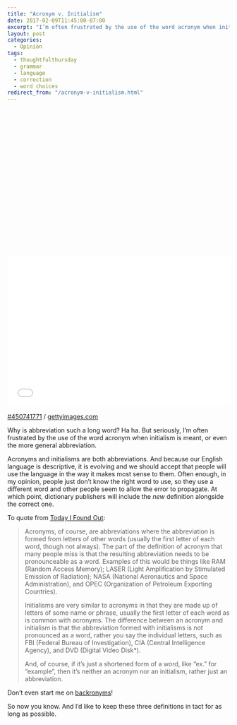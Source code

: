```yaml
---
title: "Acronym v. Initialism"
date: 2017-02-09T11:45:00-07:00
excerpt: "I’m often frustrated by the use of the word acronym when initialism is meant, or even the more general abbreviation."
layout: post
categories:
  - Opinion
tags:
  - thoughtfulthursday
  - grammar
  - language
  - correction
  - word choices
redirect_from: "/acronym-v-initialism.html"
---
```

<div class="getty embed image alignright"><div style=" padding:66.666667% 0 0 0"><iframe  src="//embed.gettyimages.com/embed/450741771?et=U2Fx1dptRxxm1770lyUKXg&viewMoreLink=off&sig=96FtSomOBUXu6j20SO5GgMWdyF6NxH3oaxcQyslc2aU=&caption=true" width="507" height="338" scrolling="no" frameborder="0"></iframe></div>
  <p>
  <a href="http://www.gettyimages.com/detail/450741771" target="_blank" rel="noopener noreferrer">#450741771</a> /
  <a href="http://www.gettyimages.com" target="_blank" rel="noopener noreferrer">gettyimages.com</a>
  </p>
</div>

Why is abbreviation such a long word? Ha ha. But seriously, I’m often frustrated by the use of the word acronym when initialism is meant, or even the more general abbreviation.

Acronyms and initialisms are both abbreviations. And because our English language is descriptive, it is evolving and we should accept that people will use the language in the way it makes most sense to them. Often enough, in my opinion, people just don’t know the right word to use, so they use a different word and other people seem to allow the error to propagate. At which point, dictionary publishers will include the *new* definition alongside the correct one.

To quote from [Today I Found Out](http://www.todayifoundout.com/index.php/2012/05/the-difference-between-an-acronym-and-an-initialism/):

> Acronyms, of course, are abbreviations where the abbreviation is formed from letters of other words (usually the first letter of each word, though not always). The part of the definition of acronym that many people miss is that the resulting abbreviation needs to be pronounceable as a word. Examples of this would be things like RAM (Random Access Memory); LASER (Light Amplification by Stimulated Emission of Radiation); NASA (National Aeronautics and Space Administration), and OPEC (Organization of Petroleum Exporting Countries).
>
> Initialisms are very similar to acronyms in that they are made up of letters of some name or phrase, usually the first letter of each word as is common with acronyms. The difference between an acronym and initialism is that the abbreviation formed with initialisms is not pronounced as a word, rather you say the individual letters, such as FBI (Federal Bureau of Investigation), CIA (Central Intelligence Agency), and DVD (Digital Video Disk*).
>
> And, of course, if it’s just a shortened form of a word, like “ex.” for “example”, then it’s neither an acronym nor an initialism, rather just an abbreviation.

Don’t even start me on [backronyms](http://www.todayifoundout.com/index.php/2010/02/what-a-backronym-is/)!

So now you know. And I’d like to keep these three definitions in tact for as long as possible.
